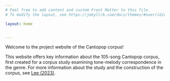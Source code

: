 ```yaml
---
# Feel free to add content and custom Front Matter to this file.
# To modify the layout, see https://jekyllrb.com/docs/themes/#overriding-theme-defaults

layout: home


---
```


Welcome to the project website of the Cantopop corpus!

This website offers key information about the 105-song Cantopop corpus, first created for a corpus study examining tone-melody correspondence in the genre. For more information about the study and the construction of the corpus, see <a href="http://hdl.handle.net/2429/84374" target="_blank">Lee (2023)</a>.
